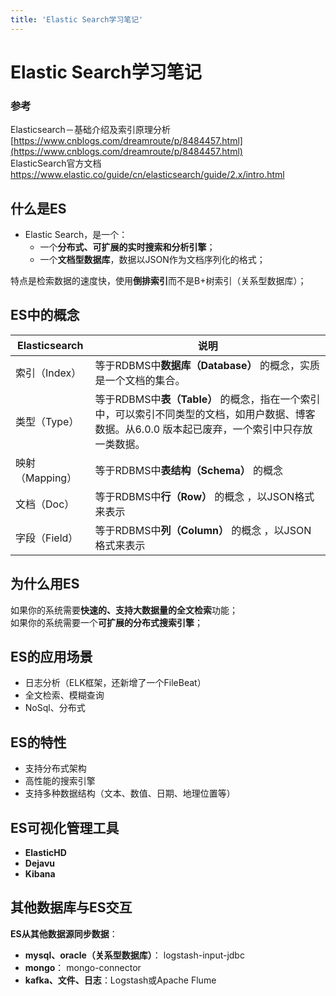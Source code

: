 ```yaml
---
title: 'Elastic Search学习笔记'
---
```


# Elastic Search学习笔记

### 参考
Elasticsearch－基础介绍及索引原理分析 [https://www.cnblogs.com/dreamroute/p/8484457.html](https://www.cnblogs.com/dreamroute/p/8484457.html)  
ElasticSearch官方文档<https://www.elastic.co/guide/cn/elasticsearch/guide/2.x/intro.html>  

## 什么是ES

- Elastic Search，是一个：  
  - 一个**分布式、可扩展的实时搜索和分析引擎**；
  - 一个**文档型数据库**，数据以JSON作为文档序列化的格式；  
    
特点是检索数据的速度快，使用**倒排索引**而不是B+树索引（关系型数据库）；


## ES中的概念  

| Elasticsearch | 说明                                                                                  |
|---------------|-------------------------------------------------------------------------------------|
| 索引（Index）     | 等于RDBMS中**数据库（Database）** 的概念，实质是一个文档的集合。                                           |
| 类型（Type）      | 等于RDBMS中**表（Table）** 的概念，指在一个索引中，可以索引不同类型的文档，如用户数据、博客数据。从6.0.0 版本起已废弃，一个索引中只存放一类数据。 |
| 映射（Mapping）   | 等于RDBMS中**表结构（Schema）** 的概念                                                         |
| 文档（Doc）       | 等于RDBMS中**行（Row）** 的概念 ，以JSON格式来表示                                                  |
| 字段（Field）     | 等于RDBMS中**列（Column）** 的概念 ，以JSON格式来表示                                               |

## 为什么用ES

如果你的系统需要**快速的、支持大数据量的全文检索**功能；  
如果你的系统需要一个**可扩展的分布式搜索引擎**；  

## ES的应用场景
- 日志分析（ELK框架，还新增了一个FileBeat）
- 全文检索、模糊查询
- NoSql、分布式

## ES的特性

* 支持分布式架构
* 高性能的搜索引擎
* 支持多种数据结构（文本、数值、日期、地理位置等）

## ES可视化管理工具

- **ElasticHD**
- **Dejavu**
- **Kibana**


## 其他数据库与ES交互

**ES从其他数据源同步数据**：  
- **mysql、oracle（关系型数据库）**： logstash-input-jdbc
- **mongo**： mongo-connector
- **kafka、文件、日志**：Logstash或Apache Flume
